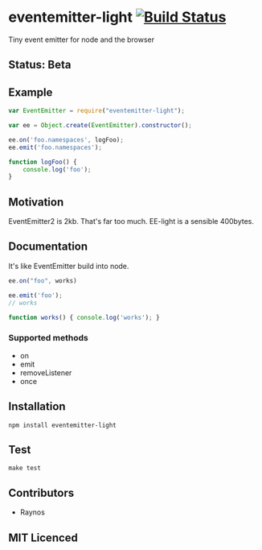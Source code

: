 # eventemitter-light [![Build Status][1]][2]

Tiny event emitter for node and the browser

## Status: Beta

## Example

```javascript
var EventEmitter = require("eventemitter-light");

var ee = Object.create(EventEmitter).constructor();

ee.on('foo.namespaces', logFoo);
ee.emit('foo.namespaces');

function logFoo() {
	console.log('foo');
}
```

## Motivation

EventEmitter2 is 2kb. That's far too much. EE-light is a sensible 400bytes.

## Documentation

It's like EventEmitter build into node.

```javascript
ee.on("foo", works)

ee.emit('foo');
// works

function works() { console.log('works'); }
```

### Supported methods

 - on
 - emit
 - removeListener
 - once

## Installation

`npm install eventemitter-light`

## Test

`make test`

## Contributors

 - Raynos

## MIT Licenced

 [1]: https://secure.travis-ci.org/Raynos/eventemitter-light.png
 [2]: http://travis-ci.org/Raynos/eventemitter-light
